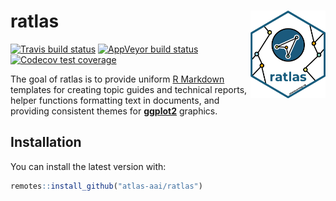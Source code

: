 
<!-- README.md is generated from README.Rmd. Please edit that file -->

# ratlas <img src="man/figures/ratlas-large.png" align="right" width="120" />

[![Travis build
status](https://travis-ci.org/atlas-aai/ratlas.svg?branch=master)](https://travis-ci.org/atlas-aai/ratlas)
[![AppVeyor build
status](https://ci.appveyor.com/api/projects/status/github/atlas-aai/ratlas?branch=master&svg=true)](https://ci.appveyor.com/project/atlas-aai/ratlas)
[![Codecov test
coverage](https://codecov.io/gh/atlas-aai/ratlas/branch/master/graph/badge.svg)](https://codecov.io/gh/atlas-aai/ratlas?branch=master)

The goal of ratlas is to provide uniform [R
Markdown](https://bookdown.org/yihui/rmarkdown/) templates for creating
topic guides and technical reports, helper functions formatting text in
documents, and providing consistent themes for
[**ggplot2**](https://ggplot2.tidyverse.org) graphics.

## Installation

You can install the latest version with:

``` r
remotes::install_github("atlas-aai/ratlas")
```
